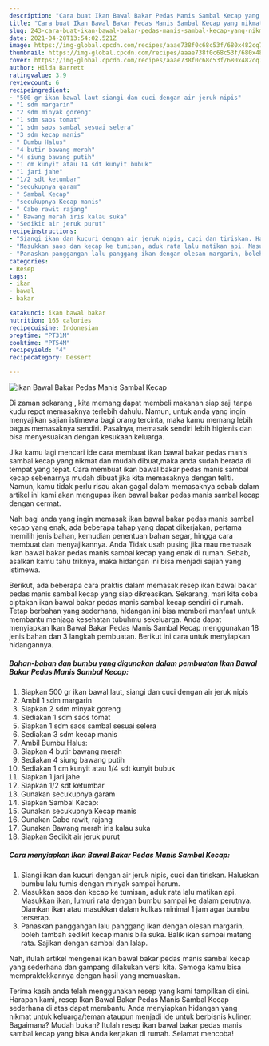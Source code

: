 ```yaml
---
description: "Cara buat Ikan Bawal Bakar Pedas Manis Sambal Kecap yang nikmat Untuk Jualan"
title: "Cara buat Ikan Bawal Bakar Pedas Manis Sambal Kecap yang nikmat Untuk Jualan"
slug: 243-cara-buat-ikan-bawal-bakar-pedas-manis-sambal-kecap-yang-nikmat-untuk-jualan
date: 2021-04-28T13:54:02.521Z
image: https://img-global.cpcdn.com/recipes/aaae738f0c68c53f/680x482cq70/ikan-bawal-bakar-pedas-manis-sambal-kecap-foto-resep-utama.jpg
thumbnail: https://img-global.cpcdn.com/recipes/aaae738f0c68c53f/680x482cq70/ikan-bawal-bakar-pedas-manis-sambal-kecap-foto-resep-utama.jpg
cover: https://img-global.cpcdn.com/recipes/aaae738f0c68c53f/680x482cq70/ikan-bawal-bakar-pedas-manis-sambal-kecap-foto-resep-utama.jpg
author: Hilda Barrett
ratingvalue: 3.9
reviewcount: 6
recipeingredient:
- "500 gr ikan bawal laut siangi dan cuci dengan air jeruk nipis"
- "1 sdm margarin"
- "2 sdm minyak goreng"
- "1 sdm saos tomat"
- "1 sdm saos sambal sesuai selera"
- "3 sdm kecap manis"
- " Bumbu Halus"
- "4 butir bawang merah"
- "4 siung bawang putih"
- "1 cm kunyit atau 14 sdt kunyit bubuk"
- "1 jari jahe"
- "1/2 sdt ketumbar"
- "secukupnya garam"
- " Sambal Kecap"
- "secukupnya Kecap manis"
- " Cabe rawit rajang"
- " Bawang merah iris kalau suka"
- "Sedikit air jeruk purut"
recipeinstructions:
- "Siangi ikan dan kucuri dengan air jeruk nipis, cuci dan tiriskan. Haluskan bumbu lalu tumis dengan minyak sampai harum."
- "Masukkan saos dan kecap ke tumisan, aduk rata lalu matikan api. Masukkan ikan, lumuri rata dengan bumbu sampai ke dalam perutnya. Diamkan ikan atau masukkan dalam kulkas minimal 1 jam agar bumbu terserap."
- "Panaskan panggangan lalu panggang ikan dengan olesan margarin, boleh tambah sedikit kecap manis bila suka. Balik ikan sampai matang rata. Sajikan dengan sambal dan lalap."
categories:
- Resep
tags:
- ikan
- bawal
- bakar

katakunci: ikan bawal bakar 
nutrition: 165 calories
recipecuisine: Indonesian
preptime: "PT31M"
cooktime: "PT54M"
recipeyield: "4"
recipecategory: Dessert

---
```



![Ikan Bawal Bakar Pedas Manis Sambal Kecap](https://img-global.cpcdn.com/recipes/aaae738f0c68c53f/680x482cq70/ikan-bawal-bakar-pedas-manis-sambal-kecap-foto-resep-utama.jpg)

Di zaman  sekarang , kita memang dapat membeli makanan siap saji tanpa kudu repot memasaknya terlebih dahulu. Namun, untuk anda yang ingin menyajikan sajian istimewa bagi orang tercinta, maka kamu memang lebih bagus memasaknya sendiri. Pasalnya, memasak sendiri lebih higienis dan bisa menyesuaikan dengan kesukaan keluarga.

Jika kamu lagi mencari ide cara membuat ikan bawal bakar pedas manis sambal kecap yang nikmat dan mudah dibuat,maka anda sudah berada di tempat yang tepat. Cara membuat ikan bawal bakar pedas manis sambal kecap  sebenarnya mudah dibuat jika kita memasaknya dengan teliti. Namun, kamu tidak perlu risau akan gagal dalam memasaknya 
sebab dalam artikel ini kami akan mengupas ikan bawal bakar pedas manis sambal kecap dengan cermat.  



Nah bagi anda yang ingin memasak ikan bawal bakar pedas manis sambal kecap yang enak, ada beberapa tahap yang dapat dikerjakan, pertama memilih jenis bahan, kemudian penentuan bahan segar, hingga cara membuat dan menyajikannya. Anda Tidak usah pusing jika mau memasak ikan bawal bakar pedas manis sambal kecap yang enak di rumah. Sebab, asalkan kamu  tahu triknya, maka hidangan ini bisa menjadi sajian yang istimewa.

Berikut, ada beberapa cara praktis  dalam memasak resep ikan bawal bakar pedas manis sambal kecap yang siap dikreasikan. Sekarang, mari kita coba ciptakan ikan bawal bakar pedas manis sambal kecap sendiri di rumah. Tetap berbahan yang sederhana, hidangan ini bisa memberi manfaat untuk membantu menjaga kesehatan tubuhmu sekeluarga. Anda dapat menyiapkan Ikan Bawal Bakar Pedas Manis Sambal Kecap menggunakan 18 jenis bahan dan 3 langkah pembuatan. Berikut ini cara untuk menyiapkan hidangannya.

<!--inarticleads1-->

##### Bahan-bahan dan bumbu yang digunakan dalam pembuatan Ikan Bawal Bakar Pedas Manis Sambal Kecap:

1. Siapkan 500 gr ikan bawal laut, siangi dan cuci dengan air jeruk nipis
1. Ambil 1 sdm margarin
1. Siapkan 2 sdm minyak goreng
1. Sediakan 1 sdm saos tomat
1. Siapkan 1 sdm saos sambal sesuai selera
1. Sediakan 3 sdm kecap manis
1. Ambil  Bumbu Halus:
1. Siapkan 4 butir bawang merah
1. Sediakan 4 siung bawang putih
1. Sediakan 1 cm kunyit atau 1/4 sdt kunyit bubuk
1. Siapkan 1 jari jahe
1. Siapkan 1/2 sdt ketumbar
1. Gunakan secukupnya garam
1. Siapkan  Sambal Kecap:
1. Gunakan secukupnya Kecap manis
1. Gunakan  Cabe rawit, rajang
1. Gunakan  Bawang merah iris kalau suka
1. Siapkan Sedikit air jeruk purut




<!--inarticleads2-->

##### Cara menyiapkan Ikan Bawal Bakar Pedas Manis Sambal Kecap:

1. Siangi ikan dan kucuri dengan air jeruk nipis, cuci dan tiriskan. Haluskan bumbu lalu tumis dengan minyak sampai harum.
1. Masukkan saos dan kecap ke tumisan, aduk rata lalu matikan api. Masukkan ikan, lumuri rata dengan bumbu sampai ke dalam perutnya. Diamkan ikan atau masukkan dalam kulkas minimal 1 jam agar bumbu terserap.
1. Panaskan panggangan lalu panggang ikan dengan olesan margarin, boleh tambah sedikit kecap manis bila suka. Balik ikan sampai matang rata. Sajikan dengan sambal dan lalap.




Nah, itulah artikel mengenai  ikan bawal bakar pedas manis sambal kecap  yang sederhana dan gampang dilakukan versi kita. Semoga kamu bisa mempraktekkannya dengan hasil yang memuaskan. 

Terima kasih anda telah menggunakan resep yang kami tampilkan di sini. Harapan kami, resep  Ikan Bawal Bakar Pedas Manis Sambal Kecap sederhana di atas dapat membantu Anda menyiapkan hidangan yang nikmat untuk keluarga/teman ataupun menjadi ide untuk berbisnis kuliner. Bagaimana? Mudah bukan? Itulah resep ikan bawal bakar pedas manis sambal kecap yang bisa Anda kerjakan di rumah. Selamat mencoba!

